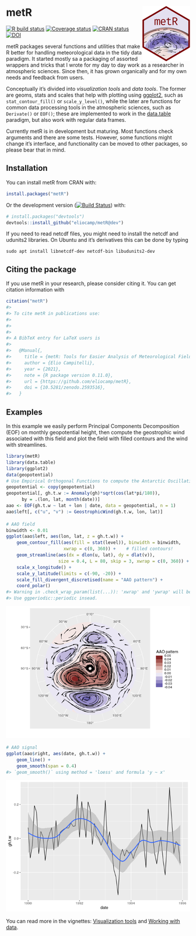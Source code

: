
<!-- README.md is generated from README.Rmd. Please edit that file -->

# metR <img src="man/figures/logo.png" align="right"/>

[![R build
status](https://github.com/eliocamp/metR/workflows/R-CMD-check/badge.svg)](https://github.com/eliocamp/metR/actions)
[![Coverage
status](https://codecov.io/gh/eliocamp/metR/branch/master/graph/badge.svg)](https://codecov.io/github/eliocamp/metR/?branch=master)
[![CRAN
status](http://www.r-pkg.org/badges/version/metR)](https://cran.r-project.org/package=metR)
[![DOI](https://zenodo.org/badge/96357263.svg)](https://zenodo.org/badge/latestdoi/96357263)

metR packages several functions and utilities that make R better for
handling meteorological data in the tidy data paradigm. It started
mostly sa a packaging of assorted wrappers and tricks that I wrote for
my day to day work as a researcher in atmospheric sciences. Since then,
it has grown organically and for my own needs and feedback from users.

Conceptually it’s divided into *visualization tools* and *data tools*.
The former are geoms, stats and scales that help with plotting using
[ggplot2](https://ggplot2.tidyverse.org/index.html), such as
`stat_contour_fill()` or `scale_y_level()`, while the later are
functions for common data processing tools in the atmospheric sciences,
such as `Derivate()` or `EOF()`; these are implemented to work in the
[data.table](https://github.com/Rdatatable/data.table/wiki) paradigm,
but also work with regular data frames.

Currently metR is in development but maturing. Most functions check
arguments and there are some tests. However, some functions might change
it’s interface, and functionality can be moved to other packages, so
please bear that in mind.

## Installation

You can install metR from CRAN with:

``` r
install.packages("metR")
```

Or the development version ([![Build
Status](https://github.com/eliocamp/metR/workflows/R-CMD-check/badge.svg?branch=dev)](https://github.com/eliocamp/metR/actions?query=workflow%3AR-CMD-check))
with:

``` r
# install.packages("devtools")
devtools::install_github("eliocamp/metR@dev")
```

If you need to read netcdf files, you might need to install the netcdf
and udunits2 libraries. On Ubuntu and it’s derivatives this can be done
by typing

    sudo apt install libnetcdf-dev netcdf-bin libudunits2-dev

## Citing the package

If you use metR in your research, please consider citing it. You can get
citation information with

``` r
citation("metR")
#> 
#> To cite metR in publications use:
#> 
#> 
#> 
#> A BibTeX entry for LaTeX users is
#> 
#>   @Manual{,
#>     title = {metR: Tools for Easier Analysis of Meteorological Fields},
#>     author = {Elio Campitelli},
#>     year = {2021},
#>     note = {R package version 0.11.0},
#>     url = {https://github.com/eliocamp/metR},
#>     doi = {10.5281/zenodo.2593516},
#>   }
```

## Examples

In this example we easily perform Principal Components Decomposition
(EOF) on monthly geopotential height, then compute the geostrophic wind
associated with this field and plot the field with filled contours and
the wind with streamlines.

``` r
library(metR)
library(data.table)
library(ggplot2)
data(geopotential)
# Use Empirical Orthogonal Functions to compute the Antarctic Oscillation
geopotential <- copy(geopotential)
geopotential[, gh.t.w := Anomaly(gh)*sqrt(cos(lat*pi/180)),
      by = .(lon, lat, month(date))]
aao <- EOF(gh.t.w ~ lat + lon | date, data = geopotential, n = 1)
aao$left[, c("u", "v") := GeostrophicWind(gh.t.w, lon, lat)]

# AAO field
binwidth <- 0.01
ggplot(aao$left, aes(lon, lat, z = gh.t.w)) +
    geom_contour_fill(aes(fill = stat(level)), binwidth = binwidth,
                      xwrap = c(0, 360)) +    # filled contours!
    geom_streamline(aes(dx = dlon(u, lat), dy = dlat(v)), 
                    size = 0.4, L = 80, skip = 3, xwrap = c(0, 360)) +
    scale_x_longitude() +
    scale_y_latitude(limits = c(-90, -20)) +
    scale_fill_divergent_discretised(name = "AAO pattern") +
    coord_polar()
#> Warning in .check_wrap_param(list(...)): 'xwrap' and 'ywrap' will be deprecated.
#> Use ggperiodic::periodic insead.
```

![](man/figures/field-1.png)<!-- -->

``` r
# AAO signal
ggplot(aao$right, aes(date, gh.t.w)) +
    geom_line() +
    geom_smooth(span = 0.4)
#> `geom_smooth()` using method = 'loess' and formula 'y ~ x'
```

![](man/figures/timeseries-1.png)<!-- -->

You can read more in the vignettes: [Visualization
tools](https://eliocamp.github.io/metR/articles/Visualization-tools.html)
and [Working with
data](https://eliocamp.github.io/metR/articles/Working-with-data.html).
